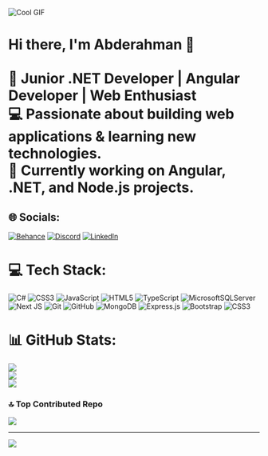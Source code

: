 ![Cool GIF](https://media4.giphy.com/media/v1.Y2lkPTc5MGI3NjExaHoyZ3Z0aGx2ZmVyNnB1Ym11dGhhaWJrOGNmaDN4OWtsaDc5ZmZjNyZlcD12MV9pbnRlcm5hbF9naWZfYnlfaWQmY3Q9Zw/nQDKSeRlIyfmw/giphy.gif)

# Hi there, I'm Abderahman 👋  <br><br>🚀 **Junior .NET Developer | Angular Developer | Web Enthusiast**  <br>💻 Passionate about building web applications & learning new technologies.  <br>🌱 Currently working on **Angular, .NET, and Node.js projects**.  


## 🌐 Socials:
[![Behance](https://img.shields.io/badge/Behance-1769ff?logo=behance&logoColor=white)](https://behance.net/asden5970@gmail.com) [![Discord](https://img.shields.io/badge/Discord-%237289DA.svg?logo=discord&logoColor=white)](https://discord.gg/abderhmananwar) [![LinkedIn](https://img.shields.io/badge/LinkedIn-%230077B5.svg?logo=linkedin&logoColor=white)](https://linkedin.com/in/www.linkedin.com/in/abdelrahman-anwar-308429199) 

# 💻 Tech Stack:
![C#](https://img.shields.io/badge/c%23-%23239120.svg?style=for-the-badge&logo=csharp&logoColor=white) ![CSS3](https://img.shields.io/badge/css3-%231572B6.svg?style=for-the-badge&logo=css3&logoColor=white) ![JavaScript](https://img.shields.io/badge/javascript-%23323330.svg?style=for-the-badge&logo=javascript&logoColor=%23F7DF1E) ![HTML5](https://img.shields.io/badge/html5-%23E34F26.svg?style=for-the-badge&logo=html5&logoColor=white) ![TypeScript](https://img.shields.io/badge/typescript-%23007ACC.svg?style=for-the-badge&logo=typescript&logoColor=white) ![MicrosoftSQLServer](https://img.shields.io/badge/Microsoft%20SQL%20Server-CC2927?style=for-the-badge&logo=microsoft%20sql%20server&logoColor=white) ![Next JS](https://img.shields.io/badge/Next-black?style=for-the-badge&logo=next.js&logoColor=white) ![Git](https://img.shields.io/badge/git-%23F05033.svg?style=for-the-badge&logo=git&logoColor=white) ![GitHub](https://img.shields.io/badge/github-%23121011.svg?style=for-the-badge&logo=github&logoColor=white) ![MongoDB](https://img.shields.io/badge/MongoDB-%234ea94b.svg?style=for-the-badge&logo=mongodb&logoColor=white) ![Express.js](https://img.shields.io/badge/express.js-%23404d59.svg?style=for-the-badge&logo=express&logoColor=%2361DAFB) ![Bootstrap](https://img.shields.io/badge/bootstrap-%238511FA.svg?style=for-the-badge&logo=bootstrap&logoColor=white) ![CSS3](https://img.shields.io/badge/css3-%231572B6.svg?style=for-the-badge&logo=css3&logoColor=white)
# 📊 GitHub Stats:
![](https://github-readme-stats.vercel.app/api?username=AbdrhmanDev&theme=onedark&hide_border=false&include_all_commits=false&count_private=true)<br/>
![](https://nirzak-streak-stats.vercel.app/?user=AbdrhmanDev&theme=onedark&hide_border=false)<br/>
![](https://github-readme-stats.vercel.app/api/top-langs/?username=AbdrhmanDev&theme=onedark&hide_border=false&include_all_commits=false&count_private=true&layout=compact)

### 🔝 Top Contributed Repo
![](https://github-contributor-stats.vercel.app/api?username=AbdrhmanDev&limit=5&theme=dark&combine_all_yearly_contributions=true)

---
[![](https://visitcount.itsvg.in/api?id=AbdrhmanDev&icon=7&color=11)](https://visitcount.itsvg.in)

<!-- Proudly created with GPRM ( https://gprm.itsvg.in ) -->
